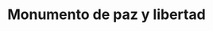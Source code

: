 ---
pid: CH428
title: Monumento de paz y libertad
location_transcription: 
zipcode: 
outside_phl: 
neighborhood: 
age: 
age_range: 
instagram: 
image_file_name: CH_428.jpg
proposal_transcription: algo que represente unidad e igualidad
topic: 
topic_summary: 
type: 
keywords_other: 
credit: 
image_labels: 
twitter: 
facebook: 
permalink: "/monuments/ch428/"
layout: item-page
---
